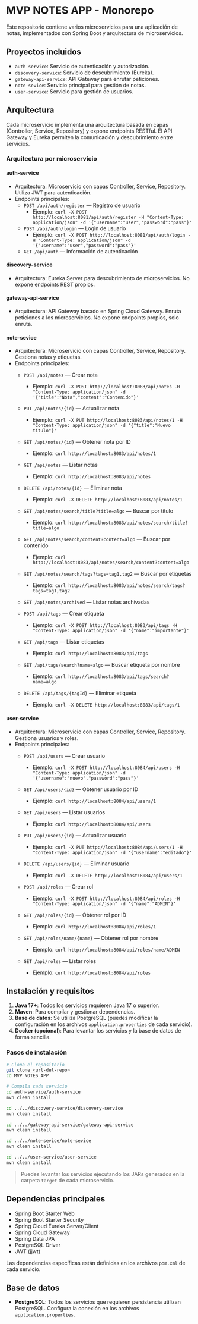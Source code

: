 # MVP NOTES APP - Monorepo

Este repositorio contiene varios microservicios para una aplicación de notas, implementados con Spring Boot y arquitectura de microservicios.

## Proyectos incluidos

- `auth-service`: Servicio de autenticación y autorización.
- `discovery-service`: Servicio de descubrimiento (Eureka).
- `gateway-api-service`: API Gateway para enrutar peticiones.
- `note-sevice`: Servicio principal para gestión de notas.
- `user-service`: Servicio para gestión de usuarios.

## Arquitectura


Cada microservicio implementa una arquitectura basada en capas (Controller, Service, Repository) y expone endpoints RESTful. El API Gateway y Eureka permiten la comunicación y descubrimiento entre servicios.

### Arquitectura por microservicio

#### auth-service
- Arquitectura: Microservicio con capas Controller, Service, Repository. Utiliza JWT para autenticación.
- Endpoints principales:
	- `POST /api/auth/register` — Registro de usuario
		- Ejemplo: `curl -X POST http://localhost:8081/api/auth/register -H "Content-Type: application/json" -d '{"username":"user","password":"pass"}'`
	- `POST /api/auth/login` — Login de usuario
		- Ejemplo: `curl -X POST http://localhost:8081/api/auth/login -H "Content-Type: application/json" -d '{"username":"user","password":"pass"}'`
	- `GET /api/auth` — Información de autenticación

#### discovery-service
- Arquitectura: Eureka Server para descubrimiento de microservicios. No expone endpoints REST propios.

#### gateway-api-service
- Arquitectura: API Gateway basado en Spring Cloud Gateway. Enruta peticiones a los microservicios. No expone endpoints propios, solo enruta.

#### note-sevice
- Arquitectura: Microservicio con capas Controller, Service, Repository. Gestiona notas y etiquetas.
- Endpoints principales:
	- `POST /api/notes` — Crear nota
		- Ejemplo: `curl -X POST http://localhost:8083/api/notes -H "Content-Type: application/json" -d '{"title":"Nota","content":"Contenido"}'`
	- `PUT /api/notes/{id}` — Actualizar nota
		- Ejemplo: `curl -X PUT http://localhost:8083/api/notes/1 -H "Content-Type: application/json" -d '{"title":"Nuevo título"}'`
	- `GET /api/notes/{id}` — Obtener nota por ID
		- Ejemplo: `curl http://localhost:8083/api/notes/1`
	- `GET /api/notes` — Listar notas
		- Ejemplo: `curl http://localhost:8083/api/notes`
	- `DELETE /api/notes/{id}` — Eliminar nota
		- Ejemplo: `curl -X DELETE http://localhost:8083/api/notes/1`
	- `GET /api/notes/search/title?title=algo` — Buscar por título
		- Ejemplo: `curl http://localhost:8083/api/notes/search/title?title=algo`
	- `GET /api/notes/search/content?content=algo` — Buscar por contenido
		- Ejemplo: `curl http://localhost:8083/api/notes/search/content?content=algo`
	- `GET /api/notes/search/tags?tags=tag1,tag2` — Buscar por etiquetas
		- Ejemplo: `curl http://localhost:8083/api/notes/search/tags?tags=tag1,tag2`
	- `GET /api/notes/archived` — Listar notas archivadas

	- `POST /api/tags` — Crear etiqueta
		- Ejemplo: `curl -X POST http://localhost:8083/api/tags -H "Content-Type: application/json" -d '{"name":"importante"}'`
	- `GET /api/tags` — Listar etiquetas
		- Ejemplo: `curl http://localhost:8083/api/tags`
	- `GET /api/tags/search?name=algo` — Buscar etiqueta por nombre
		- Ejemplo: `curl http://localhost:8083/api/tags/search?name=algo`
	- `DELETE /api/tags/{tagId}` — Eliminar etiqueta
		- Ejemplo: `curl -X DELETE http://localhost:8083/api/tags/1`

#### user-service
- Arquitectura: Microservicio con capas Controller, Service, Repository. Gestiona usuarios y roles.
- Endpoints principales:
	- `POST /api/users` — Crear usuario
		- Ejemplo: `curl -X POST http://localhost:8084/api/users -H "Content-Type: application/json" -d '{"username":"nuevo","password":"pass"}'`
	- `GET /api/users/{id}` — Obtener usuario por ID
		- Ejemplo: `curl http://localhost:8084/api/users/1`
	- `GET /api/users` — Listar usuarios
		- Ejemplo: `curl http://localhost:8084/api/users`
	- `PUT /api/users/{id}` — Actualizar usuario
		- Ejemplo: `curl -X PUT http://localhost:8084/api/users/1 -H "Content-Type: application/json" -d '{"username":"editado"}'`
	- `DELETE /api/users/{id}` — Eliminar usuario
		- Ejemplo: `curl -X DELETE http://localhost:8084/api/users/1`

	- `POST /api/roles` — Crear rol
		- Ejemplo: `curl -X POST http://localhost:8084/api/roles -H "Content-Type: application/json" -d '{"name":"ADMIN"}'`
	- `GET /api/roles/{id}` — Obtener rol por ID
		- Ejemplo: `curl http://localhost:8084/api/roles/1`
	- `GET /api/roles/name/{name}` — Obtener rol por nombre
		- Ejemplo: `curl http://localhost:8084/api/roles/name/ADMIN`
	- `GET /api/roles` — Listar roles
		- Ejemplo: `curl http://localhost:8084/api/roles`

## Instalación y requisitos

1. **Java 17+**: Todos los servicios requieren Java 17 o superior.
2. **Maven**: Para compilar y gestionar dependencias.
3. **Base de datos**: Se utiliza PostgreSQL (puedes modificar la configuración en los archivos `application.properties` de cada servicio).
4. **Docker (opcional)**: Para levantar los servicios y la base de datos de forma sencilla.

### Pasos de instalación

```sh
# Clona el repositorio
git clone <url-del-repo>
cd MVP_NOTES_APP

# Compila cada servicio
cd auth-service/auth-service
mvn clean install

cd ../../discovery-service/discovery-service
mvn clean install

cd ../../gateway-api-service/gateway-api-service
mvn clean install

cd ../../note-sevice/note-sevice
mvn clean install

cd ../../user-service/user-service
mvn clean install
```

> Puedes levantar los servicios ejecutando los JARs generados en la carpeta `target` de cada microservicio.

## Dependencias principales

- Spring Boot Starter Web
- Spring Boot Starter Security
- Spring Cloud Eureka Server/Client
- Spring Cloud Gateway
- Spring Data JPA
- PostgreSQL Driver
- JWT (jjwt)

Las dependencias específicas están definidas en los archivos `pom.xml` de cada servicio.

## Base de datos

- **PostgreSQL**: Todos los servicios que requieren persistencia utilizan PostgreSQL. Configura la conexión en los archivos `application.properties`.

